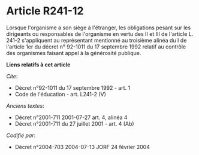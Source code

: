 # Article R241-12

Lorsque l'organisme a son siège à l'étranger, les obligations pesant sur les dirigeants ou responsables de l'organisme en
vertu des II et III de l'article L. 241-2 s'appliquent au représentant mentionné au troisième alinéa du I de l'article 1er du
décret n° 92-1011 du 17 septembre 1992 relatif au contrôle des organismes faisant appel à la générosité publique.

**Liens relatifs à cet article**

_Cite_:

  - Décret n°92-1011 du 17 septembre 1992 - art. 1
  - Code de l'éducation - art. L241-2 (V)

_Anciens textes_:

  - Décret n°2001-711 2001-07-27 art. 4, alinéa 4
  - Décret n°2001-711 du 27 juillet 2001 - art. 4 (Ab)

_Codifié par_:

  - Décret n°2004-703 2004-07-13 JORF 24 février 2004
